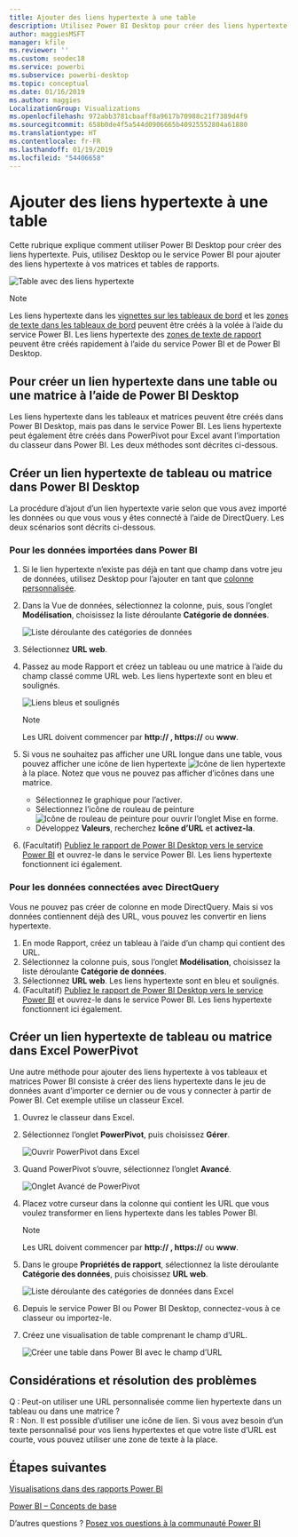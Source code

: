 ```yaml
---
title: Ajouter des liens hypertexte à une table
description: Utilisez Power BI Desktop pour créer des liens hypertexte. Puis, utilisez Desktop ou le service Power BI pour ajouter des liens hypertexte à vos matrices et tables de rapports.
author: maggiesMSFT
manager: kfile
ms.reviewer: ''
ms.custom: seodec18
ms.service: powerbi
ms.subservice: powerbi-desktop
ms.topic: conceptual
ms.date: 01/16/2019
ms.author: maggies
LocalizationGroup: Visualizations
ms.openlocfilehash: 972abb3781cbaaff8a9617b70988c21f7389d4f9
ms.sourcegitcommit: 658b0de4f5a544d0906665b40925552804a61880
ms.translationtype: HT
ms.contentlocale: fr-FR
ms.lasthandoff: 01/19/2019
ms.locfileid: "54406658"
---
```

# <a name="add-hyperlinks-to-a-table"></a>Ajouter des liens hypertexte à une table
Cette rubrique explique comment utiliser Power BI Desktop pour créer des liens hypertexte. Puis, utilisez Desktop ou le service Power BI pour ajouter des liens hypertexte à vos matrices et tables de rapports. 

![Table avec des liens hypertexte](media/power-bi-hyperlinks-in-tables/hyperlinkedtable.png)

> [!NOTE]
> Les liens hypertexte dans les [vignettes sur les tableaux de bord](service-dashboard-edit-tile.md) et les [zones de texte dans les tableaux de bord](service-dashboard-add-widget.md) peuvent être créés à la volée à l’aide du service Power BI. Les liens hypertexte des [zones de texte de rapport](service-add-hyperlink-to-text-box.md) peuvent être créés rapidement à l’aide du service Power BI et de Power BI Desktop.
> 

## <a name="to-create-a-hyperlink-in-a-table-or-matrix-using-power-bi-desktop"></a>Pour créer un lien hypertexte dans une table ou une matrice à l’aide de Power BI Desktop
Les liens hypertexte dans les tableaux et matrices peuvent être créés dans Power BI Desktop, mais pas dans le service Power BI. Les liens hypertexte peut également être créés dans PowerPivot pour Excel avant l’importation du classeur dans Power BI. Les deux méthodes sont décrites ci-dessous.

## <a name="create-a-table-or-matrix-hyperlink-in-power-bi-desktop"></a>Créer un lien hypertexte de tableau ou matrice dans Power BI Desktop
La procédure d’ajout d’un lien hypertexte varie selon que vous avez importé les données ou que vous vous y êtes connecté à l’aide de DirectQuery. Les deux scénarios sont décrits ci-dessous.

### <a name="for-data-imported-into-power-bi"></a>Pour les données importées dans Power BI
1. Si le lien hypertexte n’existe pas déjà en tant que champ dans votre jeu de données, utilisez Desktop pour l’ajouter en tant que [colonne personnalisée](desktop-common-query-tasks.md).
2. Dans la Vue de données, sélectionnez la colonne, puis, sous l’onglet **Modélisation**, choisissez la liste déroulante **Catégorie de données**.
   
    ![Liste déroulante des catégories de données](media/power-bi-hyperlinks-in-tables/pbi_data_category.png)
3. Sélectionnez **URL web**.
4. Passez au mode Rapport et créez un tableau ou une matrice à l’aide du champ classé comme URL web. Les liens hypertexte sont en bleu et soulignés.

    ![Liens bleus et soulignés](media/power-bi-hyperlinks-in-tables/power-bi-table-with-hyperlinks2.png)

    > [!NOTE]
    > Les URL doivent commencer par **http:// , https://** ou **www**.
    >
   
1. Si vous ne souhaitez pas afficher une URL longue dans une table, vous pouvez afficher une icône de lien hypertexte  ![Icône de lien hypertexte](media/power-bi-hyperlinks-in-tables/power-bi-hyperlink-icon.png) à la place. Notez que vous ne pouvez pas afficher d’icônes dans une matrice.
   
   * Sélectionnez le graphique pour l’activer.
   * Sélectionnez l’icône de rouleau de peinture ![Icône de rouleau de peinture](media/power-bi-hyperlinks-in-tables/power-bi-paintroller.png) pour ouvrir l’onglet Mise en forme.
   * Développez **Valeurs**, recherchez **Icône d’URL** et **activez-la**.
6. (Facultatif) [Publiez le rapport de Power BI Desktop vers le service Power BI](guided-learning/publishingandsharing.yml?tutorial-step=2) et ouvrez-le dans le service Power BI. Les liens hypertexte fonctionnent ici également.

### <a name="for-data-connected-with-directquery"></a>Pour les données connectées avec DirectQuery
Vous ne pouvez pas créer de colonne en mode DirectQuery.  Mais si vos données contiennent déjà des URL, vous pouvez les convertir en liens hypertexte.

1. En mode Rapport, créez un tableau à l’aide d’un champ qui contient des URL.
2. Sélectionnez la colonne puis, sous l’onglet **Modélisation**, choisissez la liste déroulante **Catégorie de données**.
3. Sélectionnez **URL web**. Les liens hypertexte sont en bleu et soulignés.
4. (Facultatif) [Publiez le rapport de Power BI Desktop vers le service Power BI](guided-learning/publishingandsharing.yml?tutorial-step=2) et ouvrez-le dans le service Power BI. Les liens hypertexte fonctionnent ici également.

## <a name="create-a-table-or-matrix-hyperlink-in-excel-power-pivot"></a>Créer un lien hypertexte de tableau ou matrice dans Excel PowerPivot
Une autre méthode pour ajouter des liens hypertexte à vos tableaux et matrices Power BI consiste à créer des liens hypertexte dans le jeu de données avant d’importer ce dernier ou de vous y connecter à partir de Power BI. Cet exemple utilise un classeur Excel.

1. Ouvrez le classeur dans Excel.
2. Sélectionnez l’onglet **PowerPivot**, puis choisissez **Gérer**.
   
   ![Ouvrir PowerPivot dans Excel](media/power-bi-hyperlinks-in-tables/createhyperlinkinpowerpivot2.png)
1. Quand PowerPivot s’ouvre, sélectionnez l’onglet **Avancé**.
   
   ![Onglet Avancé de PowerPivot](media/power-bi-hyperlinks-in-tables/createhyperlinkinpowerpivot3.png)
4. Placez votre curseur dans la colonne qui contient les URL que vous voulez transformer en liens hypertexte dans les tables Power BI.
   
   > [!NOTE]
   > Les URL doivent commencer par **http:// , https://** ou **www**.
   > 
5. Dans le groupe **Propriétés de rapport**, sélectionnez la liste déroulante **Catégorie des données**, puis choisissez **URL web**. 
   
   ![Liste déroulante des catégories de données dans Excel](media/power-bi-hyperlinks-in-tables/createhyperlinksnew.png)

6. Depuis le service Power BI ou Power BI Desktop, connectez-vous à ce classeur ou importez-le.
7. Créez une visualisation de table comprenant le champ d’URL.
   
   ![Créer une table dans Power BI avec le champ d’URL](media/power-bi-hyperlinks-in-tables/hyperlinksintables.gif)

## <a name="considerations-and-troubleshooting"></a>Considérations et résolution des problèmes
Q : Peut-on utiliser une URL personnalisée comme lien hypertexte dans un tableau ou dans une matrice ?    
R : Non. Il est possible d’utiliser une icône de lien. Si vous avez besoin d’un texte personnalisé pour vos liens hypertextes et que votre liste d’URL est courte, vous pouvez utiliser une zone de texte à la place.


## <a name="next-steps"></a>Étapes suivantes
[Visualisations dans des rapports Power BI](visuals/power-bi-report-visualizations.md)

[Power BI – Concepts de base](consumer/end-user-basic-concepts.md)

D’autres questions ? [Posez vos questions à la communauté Power BI](http://community.powerbi.com/)

